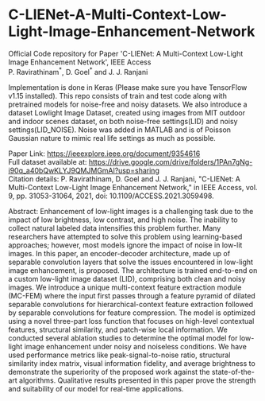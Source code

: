 # C-LIENet-A-Multi-Context-Low-Light-Image-Enhancement-Network
Official Code repository for Paper 'C-LIENet: A Multi-Context Low-Light Image Enhancement Network', IEEE Access   
P. Ravirathinam<sup>\*</sup>, D. Goel<sup>\*</sup> and J. J. Ranjani
  
Implementation is done in Keras (Please make sure you have TensorFlow v1.15 installed). This repo consists of train and test code along with pretrained models for noise-free and noisy datasets. We also introduce a dataset Lowlight Image Dataset, created using images from MIT outdoor and indoor scenes dataset, on both noise-free settings(LID) and noisy settings(LID_NOISE). Noise was added in MATLAB and is of Poisson Gaussian nature to mimic real life settings as much as possible. 

Paper Link: https://ieeexplore.ieee.org/document/9354616  
Full dataset available at: https://drive.google.com/drive/folders/1PAn7gNg-i90q_a40bQwKLYJ9QMJMGmAl?usp=sharing  
Citation details: P. Ravirathinam, D. Goel and J. J. Ranjani, "C-LIENet: A Multi-Context Low-Light Image Enhancement Network," in IEEE Access, vol. 9, pp. 31053-31064, 2021, doi: 10.1109/ACCESS.2021.3059498.

Abstract: Enhancement of low-light images is a challenging task due to the impact of low brightness, low contrast, and high noise. The inability to collect natural labeled data intensifies this problem further. Many researchers have attempted to solve this problem using learning-based approaches; however, most models ignore the impact of noise in low-lit images. In this paper, an encoder-decoder architecture, made up of separable convolution layers that solve the issues encountered in low-light image enhancement, is proposed. The architecture is trained end-to-end on a custom low-light image dataset (LID), comprising both clean and noisy images. We introduce a unique multi-context feature extraction module (MC-FEM) where the input first passes through a feature pyramid of dilated separable convolutions for hierarchical-context feature extraction followed by separable convolutions for feature compression. The model is optimized using a novel three-part loss function that focuses on high-level contextual features, structural similarity, and patch-wise local information. We conducted several ablation studies to determine the optimal model for low-light image enhancement under noisy and noiseless conditions. We have used performance metrics like peak-signal-to-noise ratio, structural similarity index matrix, visual information fidelity, and average brightness to demonstrate the superiority of the proposed work against the state-of-the-art algorithms. Qualitative results presented in this paper prove the strength and suitability of our model for real-time applications.
